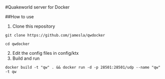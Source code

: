 #Quakeworld server for Docker

##How to use
1. Clone this repository
```
git clone https://github.com/jamesla/qwdocker
```
```
cd qwdocker
```
2. Edit the config files in config/ktx
3. Build and run 
```
docker build -t "qw" . && docker run -d -p 28501:28501/udp --name "qw" -t qw
```
